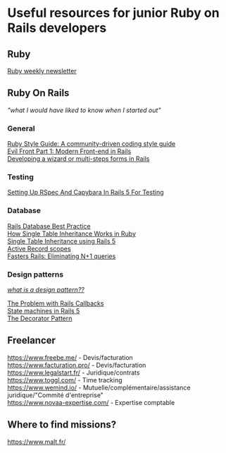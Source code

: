 # Useful resources for junior Ruby on Rails developers

## Ruby
[Ruby weekly newsletter](https://rubyweekly.com/)

## Ruby On Rails 
*"what I would have liked to know when I started out"*  
  
### General
[Ruby Style Guide: A community-driven coding style guide](https://github.com/rubocop-hq/ruby-style-guide)  
[Evil Front Part 1: Modern Front-end in Rails](https://evilmartians.com/chronicles/evil-front-part-1)  
[Developing a wizard or multi-steps forms in Rails](https://medium.com/@nicolasblanco/developing-a-wizard-or-multi-steps-forms-in-rails-d2f3b7c692ce)   
  
### Testing
[Setting Up RSpec And Capybara In Rails 5 For Testing](https://madeintandem.com/blog/setting-up-rspec-and-capybara-in-rails-5-for-testing/)  
  
### Database
[Rails Database Best Practice](https://blog.carbonfive.com/2016/11/16/rails-database-best-practices/)  
[How Single Table Inheritance Works in Ruby](https://www.crondose.com/2016/07/single-table-inheritance-works/)  
[Single Table Inheritance using Rails 5](https://medium.com/@dcordz/single-table-inheritance-using-rails-5-02-6738bdd5101a)  
 [Active Record scopes](https://guides.rubyonrails.org/active_record_querying.html#scopes)   
[Fasters Rails: Eliminating N+1 queries](https://semaphoreci.com/blog/2017/08/09/faster-rails-eliminating-n-plus-one-queries.html)  
  

### Design patterns
[*what is a design pattern??*](https://en.wikipedia.org/wiki/Software_design_pattern)  
  
[The Problem with Rails Callbacks](http://samuelmullen.com/2013/05/the-problem-with-rails-callbacks/)  
[State machines in Rails 5](https://medium.com/geogo-in/state-machines-in-rails-5-45259a4f42da)  
[The Decorator Pattern](https://www.thegreatcodeadventure.com/rails-refactoring-part-iii-the-decorator-pattern/)


## Freelancer
https://www.freebe.me/ - Devis/facturation  
https://www.facturation.pro/ - Devis/facturation  
https://www.legalstart.fr/ - Juridique/contrats  
https://www.toggl.com/ - Time tracking  
https://www.wemind.io/ - Mutuelle/complémentaire/assistance juridique/"Commité d'entreprise"  
https://www.novaa-expertise.com/ - Expertise comptable  

## Where to find missions?
https://www.malt.fr/   


